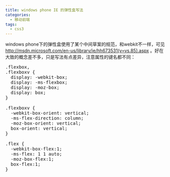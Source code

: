 ```yaml
---
title: windows phone IE 的弹性盒写法
categories:
  - 移动前端
tags:
  - css3
---
```

windows phone下的弹性盒使用了某个中间草案的规范，和webkit不一样，可见 <a href="http://msdn.microsoft.com/en-us/library/ie/hh673531(v=vs.85).aspx" target="_blank">http://msdn.microsoft.com/en-us/library/ie/hh673531(v=vs.85).aspx</a> 。好在大致的概念差不多，只是写法有点差异，注意属性的键名都不同：

<pre class="lang:css decode:true ">.flexbox,
.flexboxv {
  display: -webkit-box;
  display: -ms-flexbox;
  display: -moz-box;
  display: box;
}

.flexboxv {
  -webkit-box-orient: vertical;
  -ms-flex-direction: column;
  -moz-box-orient: vertical;
  box-orient: vertical;
}

.flex {
  -webkit-box-flex:1;
  -ms-flex: 1 1 auto;
  -moz-box-flex:1;
  box-flex:1;
}</pre>

&nbsp;
